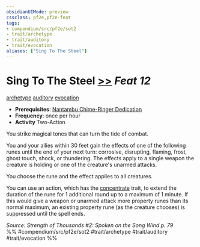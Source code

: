 ```yaml
---
obsidianUIMode: preview
cssclass: pf2e,pf2e-feat
tags:
- compendium/src/pf2e/sot2
- trait/archetype
- trait/auditory
- trait/evocation
aliases: ["Sing To The Steel"]
---
```

# Sing To The Steel  [>>](../../Rules/core-rulebook/chapter-9-playing-the-game.md#Actions "Two-Action") *Feat 12*  
[archetype](../../Rules/traits/archetype.md)  [auditory](../../Rules/traits/auditory.md)  [evocation](../../Rules/traits/evocation.md)  

- **Prerequisites**: [Nantambu Chime-Ringer Dedication](nantambu-chime-ringer-dedication-sot2.md)
- **Frequency**: once per hour
- **Activity** Two-Action

You strike magical tones that can turn the tide of combat.

You and your allies within 30 feet gain the effects of one of the following runes until the end of your next turn: corrosive, disrupting, flaming, frost, ghost touch, shock, or thundering. The effects apply to a single weapon the creature is holding or one of the creature's unarmed attacks.

You choose the rune and the effect applies to all creatures.

You can use an action, which has the [concentrate](../../Rules/traits/concentrate.md) trait, to extend the duration of the rune for 1 additional round up to a maximum of 1 minute. If this would give a weapon or unarmed attack more property runes than its normal maximum, an existing property rune (as the creature chooses) is suppressed until the spell ends.

*Source: Strength of Thousands #2: Spoken on the Song Wind p. 79*  
%% #compendium/src/pf2e/sot2 #trait/archetype #trait/auditory #trait/evocation %%